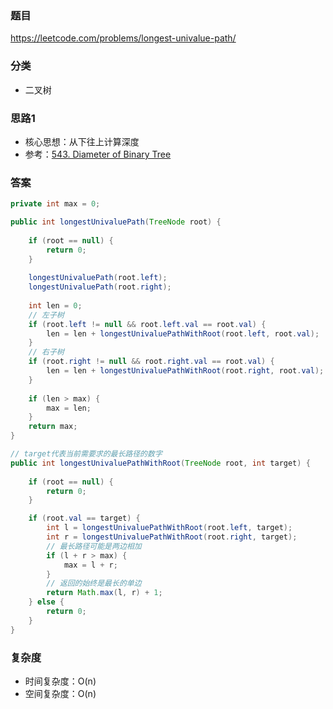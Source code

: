 ### 题目
https://leetcode.com/problems/longest-univalue-path/

### 分类
* 二叉树

### 思路1
* 核心思想：从下往上计算深度
* 参考：[543. Diameter of Binary Tree](543.%20Diameter%20of%20Binary%20Tree.md)

### 答案
```java
private int max = 0;

public int longestUnivaluePath(TreeNode root) {
    
    if (root == null) {
        return 0;
    }
    
    longestUnivaluePath(root.left);
    longestUnivaluePath(root.right);
    
    int len = 0;
    // 左子树
    if (root.left != null && root.left.val == root.val) {
        len = len + longestUnivaluePathWithRoot(root.left, root.val);
    }
    // 右子树
    if (root.right != null && root.right.val == root.val) {
        len = len + longestUnivaluePathWithRoot(root.right, root.val);
    }
    
    if (len > max) {
        max = len;
    }
    return max;
}

// target代表当前需要求的最长路径的数字
public int longestUnivaluePathWithRoot(TreeNode root, int target) {
    
    if (root == null) {
        return 0;
    }

    if (root.val == target) {
        int l = longestUnivaluePathWithRoot(root.left, target);
        int r = longestUnivaluePathWithRoot(root.right, target);
        // 最长路径可能是两边相加
        if (l + r > max) {
            max = l + r;
        }
        // 返回的始终是最长的单边
        return Math.max(l, r) + 1;
    } else {
        return 0;
    }
}
```

### 复杂度
* 时间复杂度：O(n)
* 空间复杂度：O(n)
